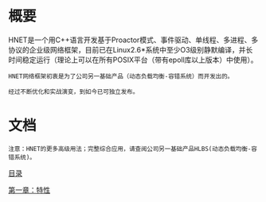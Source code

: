 # 概要

HNET是一个用C++语言开发基于Proactor模式、事件驱动、单线程、多进程、多协议的企业级网络框架，目前已在Linux2.6*系统中至少O3级别静默编译，并长时间稳定运行（理论上可以在所有POSIX平台（带有epoll库以上版本）中使用）。

```
HNET网络框架初衷是为了公司另一基础产品（动态负载均衡-容错系统）而开发出的。

经过不断优化和实战演变，到如今已可独立发布。
```

# 文档

```
注意：HNET的更多高级用法；完整综合应用，请查阅公司另一基础产品HLBS(动态负载均衡-容错系统)。
```

[目录](SUMMARY.md)

[第一章：特性](features/README.md)
